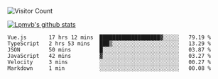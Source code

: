 ![Visitor Count](https://profile-counter.glitch.me/Lpmvb/count.svg)

[![Lpmvb's github stats](https://github-readme-stats.vercel.app/api?username=lpmvb&show_icons=true&title_color=fff&icon_color=79ff97&text_color=9f9f9f&bg_color=151515)](https://github.com/anuraghazra/github-readme-stats)

<!--
Here are some ideas to get you started:

- 🔭 I’m currently working on ...
- 🌱 I’m currently learning ...
- 👯 I’m looking to collaborate on ...
- 🤔 I’m looking for help with ...
- 💬 Ask me about ...
- 📫 How to reach me: ...
- 😄 Pronouns: ...
- ⚡ Fun fact: ...
-->

<!--START_SECTION:waka-->

```text
Vue.js       17 hrs 12 mins  ███████████████████▓░░░░░   79.19 %
TypeScript   2 hrs 53 mins   ███▒░░░░░░░░░░░░░░░░░░░░░   13.29 %
JSON         50 mins         █░░░░░░░░░░░░░░░░░░░░░░░░   03.87 %
JavaScript   42 mins         ▓░░░░░░░░░░░░░░░░░░░░░░░░   03.27 %
Velocity     3 mins          ░░░░░░░░░░░░░░░░░░░░░░░░░   00.27 %
Markdown     1 min           ░░░░░░░░░░░░░░░░░░░░░░░░░   00.08 %
```

<!--END_SECTION:waka-->
